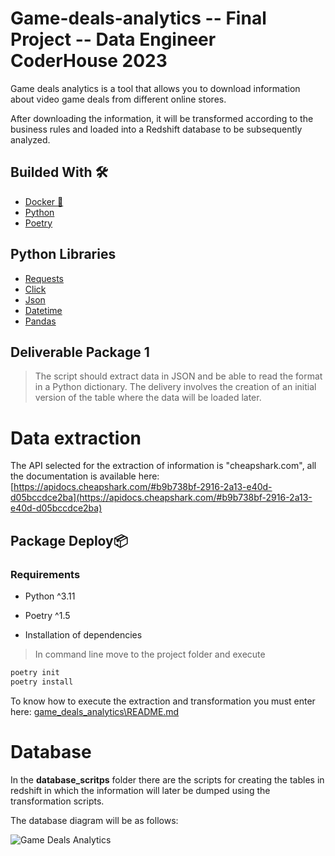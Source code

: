 # Game-deals-analytics --  Final Project  -- Data Engineer CoderHouse 2023

Game deals analytics is a tool that allows you to download information about video game deals from different online stores.

After downloading the information, it will be transformed according to the business rules and loaded into a Redshift database to be subsequently analyzed.
## Builded With 🛠️
* [Docker :whale: ](https://www.docker.com/)
* [Python](https://expressjs.com/es/4x/api.html)
* [Poetry](https://momentjs.com)
## Python Libraries
* [Requests](https://requests.readthedocs.io/en/latest/)
* [Click](https://click.palletsprojects.com/en/8.1.x/)
* [Json](https://docs.python.org/3/library/json.html)
* [Datetime](https://docs.python.org/3/library/datetime.html)
* [Pandas](https://pandas.pydata.org/docs/)
## Deliverable Package 1

> The script should extract data in JSON and be able to read the format in a Python dictionary.
> The delivery involves the creation of an initial version of the table where the data will be loaded later.

# Data extraction

The API selected for the extraction of information is "cheapshark.com", all the documentation is available here: [https://apidocs.cheapshark.com/#b9b738bf-2916-2a13-e40d-d05bccdce2ba](https://apidocs.cheapshark.com/#b9b738bf-2916-2a13-e40d-d05bccdce2ba) 

## Package Deploy📦
### Requirements
* Python ^3.11
* Poetry ^1.5

* Installation of dependencies
> In command line move to the project folder and execute
```bash
poetry init 
poetry install
```

To know how to execute the extraction and transformation you must enter here: [game_deals_analytics\README.md](https://github.com/alvarongg/game-deals-analytics/blob/main/game_deals_analytics/README.md)

# Database 

In the **database_scritps** folder there are the scripts for creating the tables in redshift in which the information will later be dumped using the transformation scripts.

The database diagram will be as follows:

![Game Deals Analytics](https://github.com/alvarongg/game-deals-analytics/assets/8601103/3f59a14c-baab-4d34-a7af-f30d8d31a98b)
